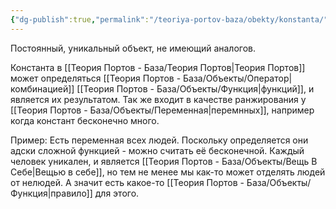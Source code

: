 ```yaml
---
{"dg-publish":true,"permalink":"/teoriya-portov-baza/obekty/konstanta/"}
---
```


Постоянный, уникальный объект, не имеющий аналогов.

Константа в [[Теория Портов - База/Теория Портов\|Теория Портов]] может определяться [[Теория Портов - База/Объекты/Оператор\|комбинацией]] [[Теория Портов - База/Объекты/Функция\|функций]], и является их результатом. Так же входит в качестве ранжирования у [[Теория Портов - База/Объекты/Переменная\|перемнных]], например когда констант бесконечно много.

Пример:
Есть переменная всех людей. Поскольку определяется они адски сложной функцией - можно считать её бесконечной.
Каждый человек уникален, и является [[Теория Портов - База/Объекты/Вещь В Себе\|Вещью в себе]], но тем не менее мы как-то может отделять людей от нелюдей. А значит есть какое-то [[Теория Портов - База/Объекты/Функция\|правило]] для этого.